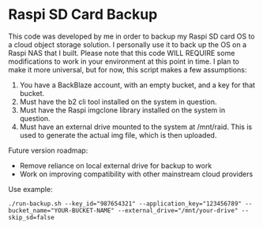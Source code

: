 # Raspi SD Card Backup #
This code was developed by me in order to backup my Raspi SD card OS to a cloud object storage solution. I personally use it to back up the OS on a Raspi NAS that I built. Please note that this code WILL REQUIRE some modifications to work in your environment at this point in time. I plan to make it more universal, but for now, this script makes a few assumptions:
 
 1) You have a BackBlaze account, with an empty bucket, and a key for that bucket.
 2) Must have the b2 cli tool installed on the system in question.
 3) Must have the Raspi imgclone library installed on the system in question.
 4) Must have an external drive mounted to the system at /mnt/raid. This is used to generate the actual img file, which is then uploaded.

Future version roadmap:
 - Remove reliance on local external drive for backup to work
 - Work on improving compatibility with other mainstream cloud providers

Use example:

`./run-backup.sh --key_id="987654321" --application_key="123456789" --bucket_name="YOUR-BUCKET-NAME" --external_drive="/mnt/your-drive" --skip_sd=false`
